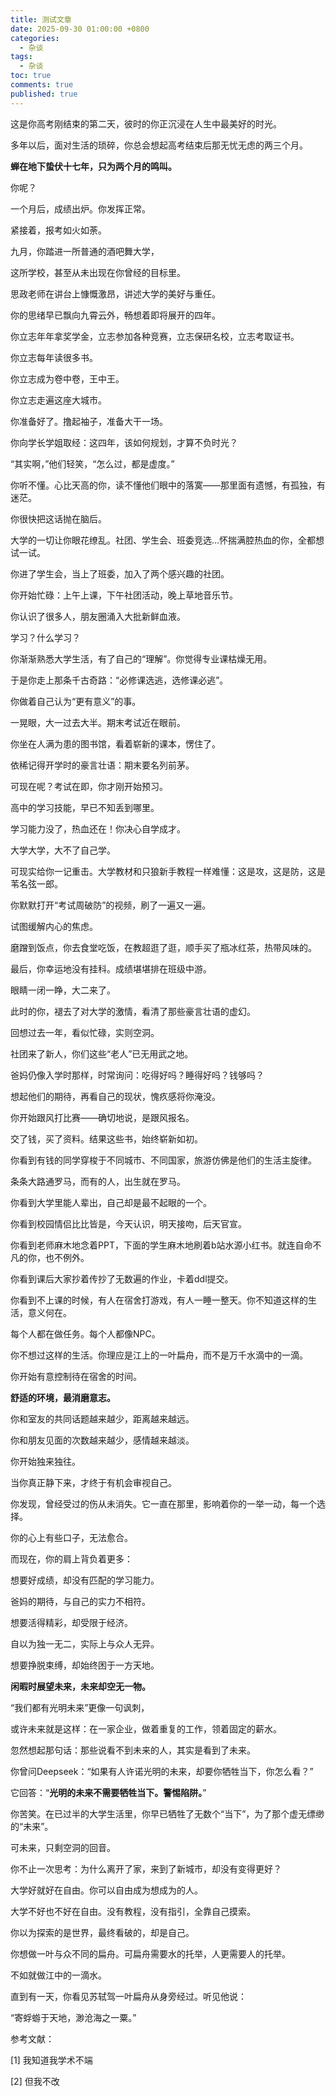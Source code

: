 ```yaml
---
title: 测试文章
date: 2025-09-30 01:00:00 +0800
categories:
  - 杂谈
tags:
  - 杂谈
toc: true
comments: true
published: true
---
```

这是你高考刚结束的第二天，彼时的你正沉浸在人生中最美好的时光。

多年以后，面对生活的琐碎，你总会想起高考结束后那无忧无虑的两三个月。

**蝉在地下蛰伏十七年，只为两个月的鸣叫。**

你呢？

一个月后，成绩出炉。你发挥正常。

紧接着，报考如火如荼。

九月，你踏进一所普通的酒吧舞大学，

这所学校，甚至从未出现在你曾经的目标里。

思政老师在讲台上慷慨激昂，讲述大学的美好与重任。

你的思绪早已飘向九霄云外，畅想着即将展开的四年。

你立志年年拿奖学金，立志参加各种竞赛，立志保研名校，立志考取证书。

你立志每年读很多书。

你立志成为卷中卷，王中王。

你立志走遍这座大城市。

你准备好了。撸起袖子，准备大干一场。

你向学长学姐取经：这四年，该如何规划，才算不负时光？

“其实啊，”他们轻笑，“怎么过，都是虚度。”

你听不懂。心比天高的你，读不懂他们眼中的落寞——那里面有遗憾，有孤独，有迷茫。

你很快把这话抛在脑后。

大学的一切让你眼花缭乱。社团、学生会、班委竞选…怀揣满腔热血的你，全都想试一试。

你进了学生会，当上了班委，加入了两个感兴趣的社团。

你开始忙碌：上午上课，下午社团活动，晚上草地音乐节。

你认识了很多人，朋友圈涌入大批新鲜血液。

学习？什么学习？

你渐渐熟悉大学生活，有了自己的“理解”。你觉得专业课枯燥无用。

于是你走上那条千古奇路：“必修课选逃，选修课必逃”。

你做着自己认为“更有意义”的事。

一晃眼，大一过去大半。期末考试近在眼前。

你坐在人满为患的图书馆，看着崭新的课本，愣住了。

依稀记得开学时的豪言壮语：期末要名列前茅。

可现在呢？考试在即，你才刚开始预习。

高中的学习技能，早已不知丢到哪里。

学习能力没了，热血还在！你决心自学成才。

大学大学，大不了自己学。

可现实给你一记重击。大学教材和只狼新手教程一样难懂：这是攻，这是防，这是苇名弦一郎。

你默默打开“考试周破防”的视频，刷了一遍又一遍。

试图缓解内心的焦虑。

磨蹭到饭点，你去食堂吃饭，在教超逛了逛，顺手买了瓶冰红茶，热带风味的。

最后，你幸运地没有挂科。成绩堪堪排在班级中游。

眼睛一闭一睁，大二来了。

此时的你，褪去了对大学的激情，看清了那些豪言壮语的虚幻。

回想过去一年，看似忙碌，实则空洞。

社团来了新人，你们这些“老人”已无用武之地。

爸妈仍像入学时那样，时常询问：吃得好吗？睡得好吗？钱够吗？

想起他们的期待，再看自己的现状，愧疚感将你淹没。

你开始跟风打比赛——确切地说，是跟风报名。

交了钱，买了资料。结果这些书，始终崭新如初。

你看到有钱的同学穿梭于不同城市、不同国家，旅游仿佛是他们的生活主旋律。

条条大路通罗马，而有的人，出生就在罗马。

你看到大学里能人辈出，自己却是最不起眼的一个。

你看到校园情侣比比皆是，今天认识，明天接吻，后天官宣。

你看到老师麻木地念着PPT，下面的学生麻木地刷着b站水源小红书。就连自命不凡的你，也不例外。

你看到课后大家抄着传抄了无数遍的作业，卡着ddl提交。

你看到不上课的时候，有人在宿舍打游戏，有人一睡一整天。你不知道这样的生活，意义何在。

每个人都在做任务。每个人都像NPC。

你不想过这样的生活。你理应是江上的一叶扁舟，而不是万千水滴中的一滴。

你开始有意控制待在宿舍的时间。

**舒适的环境，最消磨意志。**

你和室友的共同话题越来越少，距离越来越远。

你和朋友见面的次数越来越少，感情越来越淡。

你开始独来独往。

当你真正静下来，才终于有机会审视自己。

你发现，曾经受过的伤从未消失。它一直在那里，影响着你的一举一动，每一个选择。

你的心上有些口子，无法愈合。

而现在，你的肩上背负着更多：

想要好成绩，却没有匹配的学习能力。

爸妈的期待，与自己的实力不相符。

想要活得精彩，却受限于经济。

自以为独一无二，实际上与众人无异。

想要挣脱束缚，却始终困于一方天地。

**闲暇时展望未来，未来却空无一物。**

“我们都有光明未来”更像一句讽刺，

或许未来就是这样：在一家企业，做着重复的工作，领着固定的薪水。

忽然想起那句话：那些说看不到未来的人，其实是看到了未来。

你曾问Deepseek：“如果有人许诺光明的未来，却要你牺牲当下，你怎么看？”

它回答：“**光明的未来不需要牺牲当下。警惕陷阱。**”

你苦笑。在已过半的大学生活里，你早已牺牲了无数个“当下”，为了那个虚无缥缈的“未来”。

可未来，只剩空洞的回音。

你不止一次思考：为什么离开了家，来到了新城市，却没有变得更好？

大学好就好在自由。你可以自由成为想成为的人。

大学不好也不好在自由。没有教程，没有指引，全靠自己摸索。

你以为探索的是世界，最终看破的，却是自己。

你想做一叶与众不同的扁舟。可扁舟需要水的托举，人更需要人的托举。

不如就做江中的一滴水。

直到有一天，你看见苏轼驾一叶扁舟从身旁经过。听见他说：

“寄蜉蝣于天地，渺沧海之一粟。”


参考文献：

[1] 我知道我学术不端

[2] 但我不改